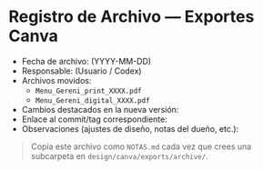 # Registro de Archivo — Exportes Canva

- Fecha de archivo: (YYYY-MM-DD)
- Responsable: (Usuario / Codex)
- Archivos movidos:
  - `Menu_Gereni_print_XXXX.pdf`
  - `Menu_Gereni_digital_XXXX.pdf`
- Cambios destacados en la nueva versión:
- Enlace al commit/tag correspondiente:
- Observaciones (ajustes de diseño, notas del dueño, etc.):

> Copia este archivo como `NOTAS.md` cada vez que crees una subcarpeta en `design/canva/exports/archive/`.
